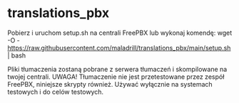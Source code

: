 # translations_pbx
Pobierz i uruchom setup.sh na centrali FreePBX lub wykonaj komendę:
wget -O - https://raw.githubusercontent.com/maladrill/translations_pbx/main/setup.sh | bash

Pliki tłumaczenia zostaną pobrane z serwera tłumaczeń i skompilowane na twojej centrali. 
UWAGA! Tłumaczenie nie jest przetestowane przez zespół FreePBX, niniejsze skrypty również. Używać wyłącznie na systemach testowych i do celów testowych.
